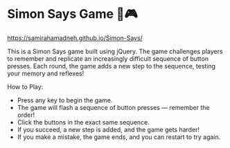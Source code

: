 # Simon Says Game 🎵🎮

 https://samirahamadneh.github.io/Simon-Says/

This is a Simon Says game built using jQuery. The game challenges players to remember and replicate an increasingly difficult sequence of button presses. Each round, the game adds a new step to the sequence, testing your memory and reflexes!

How to Play:

- Press any key to begin the game.
- The game will flash a sequence of button presses — remember the order!
- Click the buttons in the exact same sequence.
- If you succeed, a new step is added, and the game gets harder!
- If you make a mistake, the game ends, and you can restart to try again.
